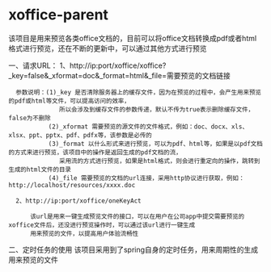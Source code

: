 # xoffice-parent
该项目是用来预览各类office文档的，目前可以将office文档转换成pdf或者html格式进行预览，还在不断的更新中，可以通过其他方式进行预览

  一、请求URL：
      1、http://ip:port/xoffice/xoffice?_key=false&_xformat=doc&_format=html&_file=需要预览的文档链接

      参数说明：(1)_key 是否清除服务器上的缓存文件，因为在预览的过程中，会产生用来预览的pdf或html等文件，可以提高访问的效率，
                  所以会涉及到缓存文件的参数传递，默认不传为true表示删除缓存文件，false为不删除
               (2)_xformat 需要预览的源文件的文件格式，例如：doc、docx、xls、xlsx、ppt、pptx、pdf、pdfx等，该参数是必传的
               (3)_format 以什么形式来进行预览，可以为pdf、html等，如果是以pdf文档的方式来进行预览，该项目中的操作是返回生成的pdf文档的流，
                  采用流的方式进行预览，如果是html格式，则会进行重定向的操作，跳转到生成的html文件的目录
               (4)_file 需要预览的文档的url连接，采用http协议进行获取，例如：http://localhost/resources/xxxx.doc
     
      2、http://ip:port/xoffice/oneKeyAct
          
          该url是用来一键生成预览文件的接口，可以在用户在公司app中提交需要预览的xoffice文件后，还没进行预览操作时，可以通过该url进行一键生成
          用来预览的文件，以提高用户体验流畅性
   
   二、定时任务的使用
        该项目采用到了spring自身的定时任务，用来周期性的生成用来预览的文件
